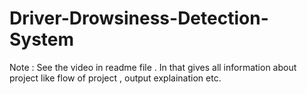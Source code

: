# Driver-Drowsiness-Detection-System
Note : See the video in readme file . In that gives all information about project like flow of project , output explaination etc.
